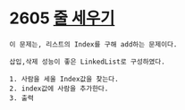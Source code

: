 # 2605 [줄 세우기](https://www.acmicpc.net/problem/2605)
```
이 문제는, 리스트의 Index를 구해 add하는 문제이다.

삽입,삭제 성능이 좋은 LinkedList로 구성하였다.

1. 사람을 세울 Index값을 찾는다.
2. index값에 사람을 추가한다.
3. 출력
```